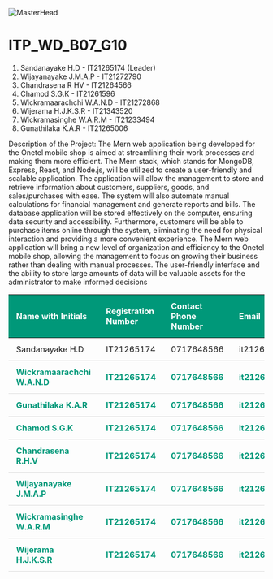 ![MasterHead](https://static.sliit.lk/wp-content/uploads/2021/10/24070027/SLIIT.png)




# ITP_WD_B07_G10

1. Sandanayake H.D - IT21265174 (Leader)
2. Wijayanayake J.M.A.P - IT21272790
3. Chandrasena R HV - IT21264566
4. Chamod S.G.K - IT21261596
5. Wickramaarachchi W.A.N.D - IT21272868
6. Wijerama H.J.K.S.R - IT21343520
7. Wickramasinghe W.A.R.M - IT21233494
8. Gunathilaka K.A.R - IT21265006

Description of the Project:
             The Mern web application being developed for the Onetel mobile shop is aimed at streamlining 
their work processes and making them more efficient. The Mern stack, which stands for 
MongoDB, Express, React, and Node.js, will be utilized to create a user-friendly and scalable 
application. The application will allow the management to store and retrieve information about 
customers, suppliers, goods, and sales/purchases with ease.
The system will also automate manual calculations for financial management and generate reports 
and bills. The database application will be stored effectively on the computer, ensuring data 
security and accessibility. Furthermore, customers will be able to purchase items online through 
the system, eliminating the need for physical interaction and providing a more convenient 
experience.
The Mern web application will bring a new level of organization and efficiency to the Onetel 
mobile shop, allowing the management to focus on growing their business rather than dealing 
with manual processes. The user-friendly interface and the ability to store large amounts of data 
will be valuable assets for the administrator to make informed decisions

<body>
<table class="styled-table">
    <thead bgcolor="green">
        <tr>
            <th>Name with Initials</th>
            <th>Registration Number</th>
            <th>Contact Phone Number</th>
            <th>Email</th>
        </tr>
    </thead>
    <tbody>
        <tr>
            <td>Sandanayake H.D</td>
            <td>IT21265174</td>
            <td>0717648566</td>
            <td>it21265174@my.sliit.lk</td>
        </tr>
        <tr class="active-row">
             <td>Wickramaarachchi W.A.N.D</td>
            <td>IT21265174</td>
            <td>0717648566</td>
            <td>it21265174@my.sliit.lk</td>
        </tr>
        <tr class="active-row">
             <td>Gunathilaka K.A.R</td>
            <td>IT21265174</td>
            <td>0717648566</td>
            <td>it21265174@my.sliit.lk</td>
        </tr>
        <tr class="active-row">
             <td>Chamod S.G.K</td>
            <td>IT21265174</td>
            <td>0717648566</td>
            <td>it21265174@my.sliit.lk</td>
        </tr>
        <tr class="active-row">
             <td>Chandrasena R.H.V</td>
            <td>IT21265174</td>
            <td>0717648566</td>
            <td>it21265174@my.sliit.lk</td>
        </tr>
        <tr class="active-row">
             <td>Wijayanayake J.M.A.P</td>
            <td>IT21265174</td>
            <td>0717648566</td>
            <td>it21265174@my.sliit.lk</td>
        </tr>
         <tr class="active-row">
             <td>Wickramasinghe W.A.R.M</td>
            <td>IT21265174</td>
            <td>0717648566</td>
            <td>it21265174@my.sliit.lk</td>
        </tr>
         <tr class="active-row">
             <td>Wijerama H.J.K.S.R</td>
            <td>IT21265174</td>
            <td>0717648566</td>
            <td>it21265174@my.sliit.lk</td>
        </tr>
        <!-- and so on... -->
    </tbody>
<style>    
    
    .styled-table {
    border-collapse: collapse;
    margin: 25px 0;
    font-size: 0.9em;
    font-family: sans-serif;
    min-width: 400px;
    box-shadow: 0 0 20px rgba(0, 0, 0, 0.15);
}
.styled-table thead tr {
    background-color: #009879;
    color: #ffffff;
    text-align: left;
}
.styled-table th,
.styled-table td {
    padding: 12px 15px;
}
.styled-table tbody tr {
    border-bottom: 1px solid #dddddd;
}

.styled-table tbody tr:nth-of-type(even) {
    background-color: #f3f3f3;
}

.styled-table tbody tr:last-of-type {
    border-bottom: 2px solid #009879;
}
.styled-table tbody tr.active-row {
    font-weight: bold;
    color: #009879;
}
</style>
</table>
<style>

</style>
</body>
